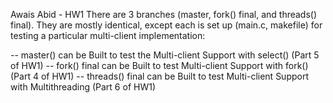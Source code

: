 Awais Abid - HW1 
There are 3 branches (master, fork() final, and threads() final).
They are mostly identical, except each is set up (main.c, makefile) for testing a particular multi-client implementation:

-- master() can be Built to test the Multi-client Support with select() (Part 5 of HW1)
-- fork() final can be Built to test Multi-client Support with fork()  (Part 4 of HW1)
-- threads() final can be Built to test Multi-client Support with Multithreading (Part 6 of HW1)
